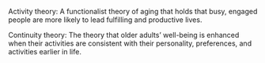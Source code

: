 Activity theory: A functionalist theory of aging that holds that busy, engaged people are more likely to lead fulfilling and productive lives.


Continuity theory: The theory that older adults’ well-being is enhanced when their activities are consistent with their personality, preferences, and activities earlier in life.
